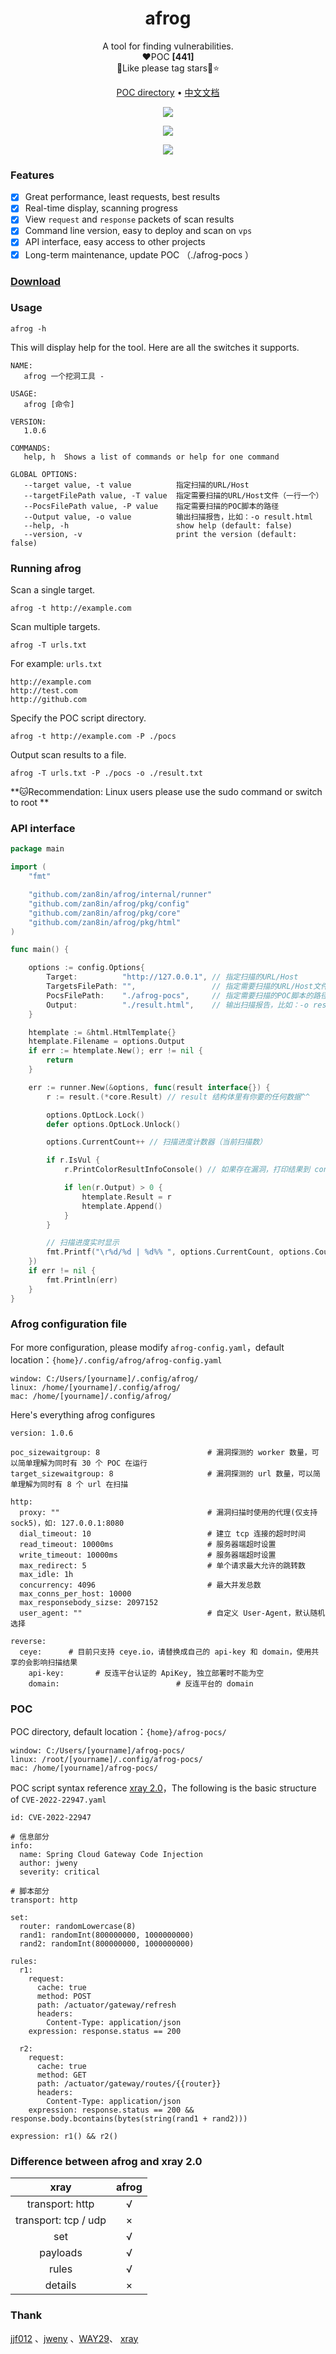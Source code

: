 <h1 align="center">afrog</h1>
<p align="center">A tool for finding vulnerabilities.<br/>❤️POC <b>[441]</b> <br/>🐸Like please tag stars🌟⭐</p>

<p align="center" dir="auto">
  <a href="https://github.com/zan8in/afrog/tree/main/afrog-pocs">POC directory</a> •
  <a href="https://github.com/zan8in/afrog/blob/main/README_zh.md">中文文档</a>
</p>
<p align="center"><img src="https://github.com/zan8in/afrog/blob/main/images/1.png"/></p>

<p align="center"><img src="https://github.com/zan8in/afrog/blob/main/images/2.png"/></p>

<p align="center"><img src="https://github.com/zan8in/afrog/blob/main/images/3.png"/></p>

### Features

* [x] Great performance, least requests, best results
* [x] Real-time display, scanning progress 
* [x] View `request` and `response` packets of scan results 
* [x] Command line version, easy to deploy and scan on `vps` 
* [x] API interface, easy access to other projects 
* [x] Long-term maintenance, update POC （./afrog-pocs ）

### [Download](https://github.com/zan8in/afrog/releases)


### Usage

```
afrog -h
```
This will display help for the tool. Here are all the switches it supports.
```
NAME:
   afrog 一个挖洞工具 -  

USAGE:
   afrog [命令]

VERSION:
   1.0.6

COMMANDS:
   help, h  Shows a list of commands or help for one command

GLOBAL OPTIONS:
   --target value, -t value          指定扫描的URL/Host
   --targetFilePath value, -T value  指定需要扫描的URL/Host文件（一行一个）
   --PocsFilePath value, -P value    指定需要扫描的POC脚本的路径
   --Output value, -o value          输出扫描报告，比如：-o result.html
   --help, -h                        show help (default: false)
   --version, -v                     print the version (default: false)
```

### Running afrog

Scan a single target.
```
afrog -t http://example.com
```
Scan multiple targets.
```
afrog -T urls.txt
```
For example: `urls.txt `
```
http://example.com
http://test.com
http://github.com
```
Specify the POC script directory.
```
afrog -t http://example.com -P ./pocs
```
Output scan results to a file.
```
afrog -T urls.txt -P ./pocs -o ./result.txt
```
**🐱Recommendation: Linux users please use the sudo command or switch to root **

### API interface 

```go
package main

import (
	"fmt"

	"github.com/zan8in/afrog/internal/runner"
	"github.com/zan8in/afrog/pkg/config"
	"github.com/zan8in/afrog/pkg/core"
	"github.com/zan8in/afrog/pkg/html"
)

func main() {

	options := config.Options{
		Target:          "http://127.0.0.1", // 指定扫描的URL/Host
		TargetsFilePath: "",                 // 指定需要扫描的URL/Host文件（一行一个）
		PocsFilePath:    "./afrog-pocs",     // 指定需要扫描的POC脚本的路径（非必须，默认加载{home}/afrog-pocs）
		Output:          "./result.html",    // 输出扫描报告，比如：-o result.html
	}

	htemplate := &html.HtmlTemplate{}
	htemplate.Filename = options.Output
	if err := htemplate.New(); err != nil {
		return
	}

	err := runner.New(&options, func(result interface{}) {
		r := result.(*core.Result) // result 结构体里有你要的任何数据^^

		options.OptLock.Lock()
		defer options.OptLock.Unlock()

		options.CurrentCount++ // 扫描进度计数器（当前扫描数）

		if r.IsVul {
			r.PrintColorResultInfoConsole() // 如果存在漏洞，打印结果到 console

			if len(r.Output) > 0 {
				htemplate.Result = r
				htemplate.Append()
			}
		}

		// 扫描进度实时显示
		fmt.Printf("\r%d/%d | %d%% ", options.CurrentCount, options.Count, options.CurrentCount*100/options.Count)
	})
	if err != nil {
		fmt.Println(err)
	}
}
```


### Afrog configuration file
For more configuration, please modify  `afrog-config.yaml`，default location：`{home}/.config/afrog/afrog-config.yaml`
```
window: C:/Users/[yourname]/.config/afrog/
linux: /home/[yourname]/.config/afrog/
mac: /home/[yourname]/.config/afrog/
```
Here's everything afrog configures 
```
version: 1.0.6

poc_sizewaitgroup: 8                        # 漏洞探测的 worker 数量，可以简单理解为同时有 30 个 POC 在运行
target_sizewaitgroup: 8                     # 漏洞探测的 url 数量，可以简单理解为同时有 8 个 url 在扫描  

http:
  proxy: ""                                 # 漏洞扫描时使用的代理(仅支持sock5)，如: 127.0.0.1:8080
  dial_timeout: 10                          # 建立 tcp 连接的超时时间
  read_timeout: 10000ms                     # 服务器端超时设置
  write_timeout: 10000ms                    # 服务器端超时设置
  max_redirect: 5                           # 单个请求最大允许的跳转数
  max_idle: 1h
  concurrency: 4096                         # 最大并发总数
  max_conns_per_host: 10000
  max_responsebody_sizse: 2097152
  user_agent: ""                            # 自定义 User-Agent，默认随机选择

reverse:
  ceye:      # 目前只支持 ceye.io，请替换成自己的 api-key 和 domain，使用共享的会影响扫描结果
    api-key:       # 反连平台认证的 ApiKey, 独立部署时不能为空
    domain:                          # 反连平台的 domain
```
### POC
POC directory, default location：`{home}/afrog-pocs/`
```
window: C:/Users/[yourname]/afrog-pocs/
linux: /root/[yourname]/.config/afrog-pocs/
mac: /home/[yourname]/afrog-pocs/
```
POC script syntax reference   [xray 2.0](https://docs.xray.cool/#/guide/poc/v2)，The following is the basic structure of `CVE-2022-22947.yaml` 

```
id: CVE-2022-22947

# 信息部分
info:
  name: Spring Cloud Gateway Code Injection
  author: jweny
  severity: critical
    
# 脚本部分
transport: http

set:
  router: randomLowercase(8)
  rand1: randomInt(800000000, 1000000000)
  rand2: randomInt(800000000, 1000000000)
  
rules:
  r1:
    request:
      cache: true
      method: POST
      path: /actuator/gateway/refresh
      headers:
        Content-Type: application/json
    expression: response.status == 200

  r2:
    request:
      cache: true
      method: GET
      path: /actuator/gateway/routes/{{router}}
      headers:
        Content-Type: application/json
    expression: response.status == 200 && response.body.bcontains(bytes(string(rand1 + rand2)))
    
expression: r1() && r2()
```

### Difference between afrog and xray 2.0

|         xray          | afrog |
| :-------------------: | :---: |
|    transport: http    |   √   |
| transport: tcp  / udp |   ×   |
|          set          |   √   |
|       payloads        |   √   |
|         rules         |   √   |
|        details        |   ×   |

### Thank

[jjf012](https://github.com/jjf012) 、[jweny](https://github.com/jweny) 、[WAY29](https://github.com/WAY29)、 [xray](https://github.com/chaitin/xray)


